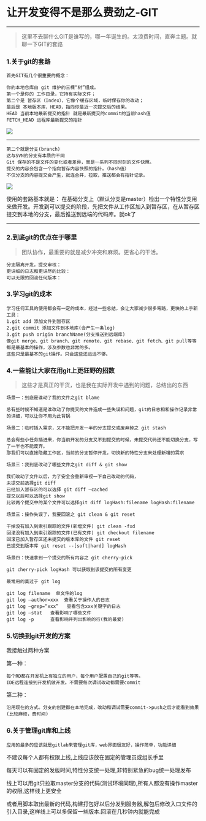 # 让开发变得不是那么费劲之-GIT
***
>这里不去聊什么GIT是谁写的，哪一年诞生的。太浪费时间，直奔主题。就聊一下GIT的套路

### 1.关于git的套路
```
首先GIT有几个很重要的概念：

你的本地仓库由 git 维护的三棵“树”组成。
第一个是你的 工作目录，它持有实际文件；
第二个是 暂存区（Index），它像个缓存区域，临时保存你的改动；
最后是 本地版本库，HEAD，指向你最近一次提交后的结果。
HEAD 当前本地最新提交的指针 就是最新提交的commit的当前hash值
FETCH_HEAD 远程库最新提交的指针

```
![](http://www.bootcss.com/p/git-guide/img/trees.png)

***

```
第二个就是分支(branch)
这与SVN的分支有本质的不同
Git 保存的不是文件的变化或者差异，而是一系列不同时刻的文件快照。
提交的内容会包含一个指向暂存内容快照的指针。（hash值）
不仅分支的内容提交会产生，就连合并，拉取，推送都会有指针记录。
```
![](http://p1.bqimg.com/1949/74e9191f987d180a.jpg)

使用的套路基本就是：
在基础分支上（默认分支是master）检出一个特性分支用来做开发。开发到可以提交的阶段，先把文件从工作区加入到暂存区，在从暂存区提交到本地的分支，最后推送到远端的代码库。就ok了
***

### 2.到底git的优点在于哪里

>团队协作，最重要的就是减少冲突和麻烦。更省心的干活。


```
分支隔离开发，提交审核：
更详细的日志和更详尽的比较：
可以无限的回滚任何版本：
```

### 3.学习git的成本

```
学习任何工具的使用都会有一定的成本，经过一些总结，会让大家减少很多弯路，更快的上手新工具：
1.git add 添加文件到暂存区
2.git commit 添加文件到本地库(会产生一条log)
3.git push origin branchName(分支推送到远端库)
像git merge、git branch、git remote、git rebase、git fetch、git pull等等都是最基本的操作，涉及参数也非常的多。
这些只是最基本的git操作。只会这些还远远不够。
```


### 4.一些能让大家在用git上更狂野的招数
>这些才是真正的干货，也是我在实际开发中遇到的问题，总结出的东西

```
场景一：到底是谁动了我的文件之git blame

总有些时候不知道是谁改动了你提交的文件造成一些失误和问题，git的日志和和操作记录非常的详细，可以让你不用为此背锅
```

```
场景二：临时插入需求，又不能把开发一半的分支提交或废弃掉之 git stash

总会有些小任务插进来，你当前开发的分支又不到提交的时候，未提交代码还不能切换分支，写了一半也不能废弃。 
那我们可以直接隐藏工作区，当前的分支暂停开发，切换新的特性分支来处理新增的需求
```

```
场景三：我到底改动了哪些文件之git diff & git show

我们改动了文件以后，为了安全会重新审视一下自己改动的代码，
未提交前选择git diff
已经加入暂存区的可以选择 git diff —cached
提交以后可以选择git show
比较两个提交中的某个文件可以选择git diff logHash:filename logHash:filename
```

```
场景三：操作失误了，我要回滚之 git clean & git reset 

干掉没有加入到索引跟踪的文件(新增文件) git clean -fxd
回滚没有加入到索引跟踪的文件(已有文件) git checkout filename
回滚已加入暂存区还未提交的版本库的文件 git reset
已提交到版本库 git reset --[soft|hard] logHash
```
```
场景四：快速拿到一个提交的所有内容之 git cherry-pick

git cherry-pick logHash 可以获取到该提交的所有变更
```

```
最常用的莫过于 git log

git log filename  单文件的log
git log —author=xxx  查看关于操作人的日志
git log —grep=“xxx”   查看包含xxx关键字的日志
git log —stat   查看影响了哪些文件
git log -p		查看影响并列出影响的行(我的最爱)
```



### 5.切换到git开发的方案
我接触过两种方案

第一种：

```
每个RD都在开发机上有独立的用户，每个用户配置自己的git等等。
IDE远程连接到开发机做开发。不需要每次调试改动都需要commit
```

第二种：

```
沿用现在的方式。分支的创建都在本地完成，改动和调试需要commit->push之后才能看到效果(比较麻烦，费时间)
```


### 6.关于管理git库和上线

```
应用的最多的应该就是gitlab来管理git库，web界面很友好，操作简单，功能详细
```


不建议每个人都有权限上线,上线应该放在固定的管理员或组长手里

每天可以有固定的发版时间,特性分支统一处理,非特别紧急的bug统一处理发布

线上可以用git只拉取master分支的代码(测试环境同理),所有人都没有操作master的权限,这样线上更安全

或者用脚本取出最新的代码,构建打包好以后分发到服务器,解包后修改入口文件的引入目录,这样线上可以多保留一些版本.回滚在几秒钟内就能完成
